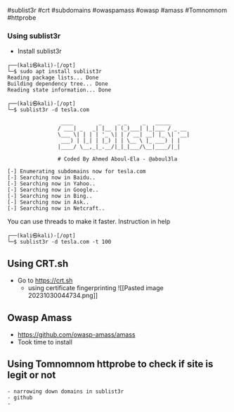 
#sublist3r
#crt
#subdomains
#owaspamass
#owasp 
#amass
#Tomnomnom 
#httprobe 
### Using sublist3r

- Install sublist3r
```
┌──(kali㉿kali)-[/opt]
└─$ sudo apt install sublist3r
Reading package lists... Done
Building dependency tree... Done
Reading state information... Done

```

```
┌──(kali㉿kali)-[/opt]
└─$ sublist3r -d tesla.com

                 ____        _     _ _     _   _____
                / ___| _   _| |__ | (_)___| |_|___ / _ __
                \___ \| | | | '_ \| | / __| __| |_ \| '__|
                 ___) | |_| | |_) | | \__ \ |_ ___) | |
                |____/ \__,_|_.__/|_|_|___/\__|____/|_|

                # Coded By Ahmed Aboul-Ela - @aboul3la

[-] Enumerating subdomains now for tesla.com
[-] Searching now in Baidu..
[-] Searching now in Yahoo..
[-] Searching now in Google..
[-] Searching now in Bing..
[-] Searching now in Ask..
[-] Searching now in Netcraft..

```
You can use threads to make it faster. Instruction in help
```
┌──(kali㉿kali)-[/opt]
└─$ sublist3r -d tesla.com -t 100
```
## Using CRT.sh

- Go to https://crt.sh
	- using certificate fingerprinting
![[Pasted image 20231030044734.png]]

## Owasp Amass

- https://github.com/owasp-amass/amass
- Took time to install

## Using Tomnomnom httprobe to check if site is legit or not

	- narrowing down domains in sublist3r
	- github
	- 